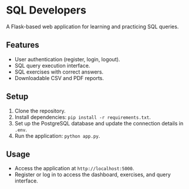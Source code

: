 # SQL Developers

A Flask-based web application for learning and practicing SQL queries.

## Features
- User authentication (register, login, logout).
- SQL query execution interface.
- SQL exercises with correct answers.
- Downloadable CSV and PDF reports.

## Setup
1. Clone the repository.
2. Install dependencies: `pip install -r requirements.txt`.
3. Set up the PostgreSQL database and update the connection details in `.env`.
4. Run the application: `python app.py`.

## Usage
- Access the application at `http://localhost:5000`.
- Register or log in to access the dashboard, exercises, and query interface.